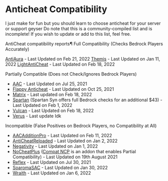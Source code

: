 # Anticheat Compatibility 
I just make for fun but you should learn to choose anticheat for your server or support geyser
Do note that this is a community-compiled list and is incomplete! If you wish to update or add to this list, feel free.


AntiCheat compatibility reports¶
Full Compatibility (Checks Bedrock Players Accurately)

[AntiAura](https://www.spigotmc.org/resources/antiaura-»-reliable-cheat-detection-»-anti-cheat-plugin.1368/) - Last Updated on Feb 21, 2022
[Themis](https://www.spigotmc.org/resources/themis-anti-cheat-1-17-1-18-bedrock-support-paper-compatibility-free-optimized.90766/) - Last Updated on Jan 11, 2022
[LightAntiCheat](https://www.spigotmc.org/resources/lightanticheat.96341/) - Last Updated on Feb 18, 2022

Partially Compatible (Does not Check/Ignores Bedrock Players)

- [AAC](https://www.spigotmc.org/resources/aac-advanced-anti-cheat-hack-kill-aura-blocker.6442/) - Last Updated on Jul 25, 2021
- [Flappy Anticheat](https://www.spigotmc.org/resources/92180/) - Last Updated on Oct 25, 2021
- [Matrix](https://matrix.rip/) - Last updated on Feb 18, 2022
- [Spartan](https://www.spigotmc.org/resources/25638/) (Spartan Syn offers full Bedrock checks for an additional $43) - Last Updated on Feb 1, 2022
- [Vulcan](https://www.spigotmc.org/resources/83626/) - Last Updated on Feb 18, 2022
- [Verus](https://verus.ac) - Last update Idk

Incompatible (False Positives on Bedrock Players, no Compatibility at All)

- [AACAdditionPro](https://www.spigotmc.org/resources/aacadditionpro.33590/) - Last Updated on Feb 11, 2022
- [AntiCheatReloaded](https://www.spigotmc.org/resources/23799/) - Last Updated on Jan 2, 2022
- [Negativity](https://www.spigotmc.org/resources/86874/) - Last Updated on Jan 1, 2022
- [NoCheatPlus](https://ci.codemc.io/job/Updated-NoCheatPlus/job/Updated-NoCheatPlus/) ([Compat NCP](https://github.com/Updated-NoCheatPlus/CompatNoCheatPlus/) is an addon that enables Partial Compatibility) - Last Updated on 19th August 2021
- [Reflex](https://www.spigotmc.org/resources/21122/) - Last Updated on Jul 30, 2021
- [SoaromaSAC](https://www.spigotmc.org/resources/87702/) - Last Updated on Jan 30, 2022
- [Wraith](https://www.spigotmc.org/resources/66887/) - Last Updated on Jan 6, 2022
